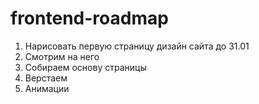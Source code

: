 # frontend-roadmap

1. Нарисовать первую страницу дизайн сайта до 31.01
2. Смотрим на него
3. Собираем основу страницы
4. Верстаем
5. Анимации

